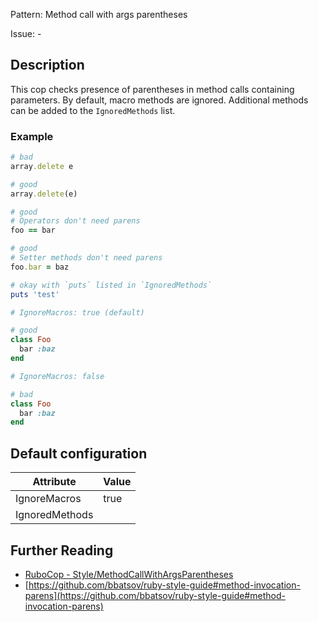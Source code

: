 Pattern: Method call with args parentheses

Issue: -

## Description

This cop checks presence of parentheses in method calls containing
parameters. By default, macro methods are ignored. Additional methods
can be added to the `IgnoredMethods` list.

### Example

```ruby
# bad
array.delete e

# good
array.delete(e)

# good
# Operators don't need parens
foo == bar

# good
# Setter methods don't need parens
foo.bar = baz

# okay with `puts` listed in `IgnoredMethods`
puts 'test'

# IgnoreMacros: true (default)

# good
class Foo
  bar :baz
end

# IgnoreMacros: false

# bad
class Foo
  bar :baz
end
```

## Default configuration

Attribute | Value
--- | ---
IgnoreMacros | true
IgnoredMethods |

## Further Reading

* [RuboCop - Style/MethodCallWithArgsParentheses](https://rubocop.readthedocs.io/en/latest/cops_style/#stylemethodcallwithargsparentheses)
* [https://github.com/bbatsov/ruby-style-guide#method-invocation-parens](https://github.com/bbatsov/ruby-style-guide#method-invocation-parens)
